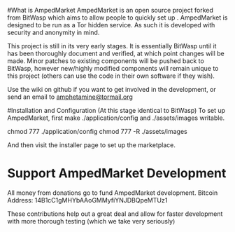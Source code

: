 #What is AmpedMarket
AmpedMarket is an open source project forked from BitWasp which aims to allow people to quickly set up . AmpedMarket is designed to be run as a Tor hidden service. As such it is developed with security and anonymity in mind. 

This project is still in its very early stages. It is essentially BitWasp until it has been thoroughly document and verified, at which point changes will be made. Minor patches to existing components will be pushed back to BitWasp, however new/highly modified components will remain unique to this project (others can use the code in their own software if they wish). 

Use the wiki on github if you want to get involved in the development, or send an email to amphetamine@tormail.org

#Installation and Configuration (At this stage identical to BitWasp)
To set up AmpedMarket, first make ./application/config and ./assets/images writable.

chmod 777 ./application/config
chmod 777 -R ./assets/images

And then visit the installer page to set up the marketplace.

# Support AmpedMarket Development
All money from donations go to fund AmpedMarket development. 
Bitcoin Address: 14B1cC1gMHYbAAoGMMyfiYNJDBQpeMTUz1

These contributions help out a great deal and allow for faster development with more thorough testing (which we take very seriously)

